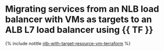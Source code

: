 # Migrating services from an NLB load balancer with VMs as targets to an ALB L7 load balancer using {{ TF }}

{% include notitle [nlb-with-target-resource-vm-terraform](../../../../_tutorials/security/nlb-with-target-resource-vm-terraform.md) %}
